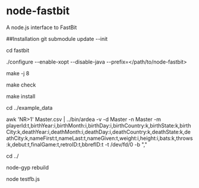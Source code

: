 node-fastbit
============

A node.js interface to FastBit

##Installation
git submodule update --init

cd fastbit

./configure --enable-xopt --disable-java --prefix=</path/to/node-fastbit>

make -j 8 

make check

make install

cd ../example_data

awk 'NR>1' Master.csv | ../bin/ardea -v -d Master -n Master -m playerId:t,birthYear:i,birthMonth:i,birthDay:i,birthCountry:k,birthState:k,birthCity:k,deathYear:i,deathMonth:i,deathDay:i,deathCountry:k,deathState:k,deathCity:k,nameFirst:t,nameLast:t,nameGiven:t,weight:i,height:i,bats:k,throws:k,debut:t,finalGame:t,retroID:t,bbrefID:t -t /dev/fd/0 -b ","

cd ../

node-gyp rebuild

node testfb.js

